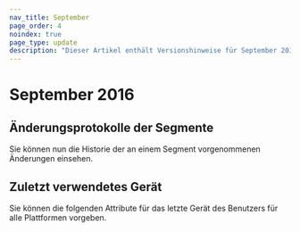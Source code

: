 ```yaml
---
nav_title: September
page_order: 4
noindex: true
page_type: update
description: "Dieser Artikel enthält Versionshinweise für September 2016."
---
```


# September 2016

## Änderungsprotokolle der Segmente
Sie können nun die Historie der an einem Segment vorgenommenen Änderungen einsehen.

## Zuletzt verwendetes Gerät
Sie können die folgenden Attribute für das letzte Gerät des Benutzers für alle Plattformen vorgeben.

